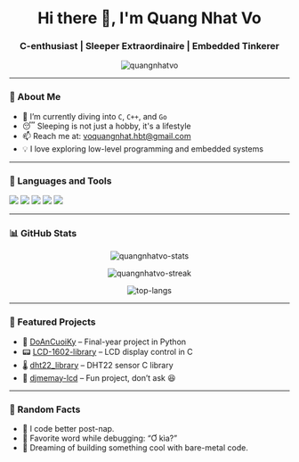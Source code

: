 <h1 align="center">Hi there 👋, I'm Quang Nhat Vo</h1>
<h3 align="center">C-enthusiast | Sleeper Extraordinaire | Embedded Tinkerer</h3>

<p align="center">
  <img src="https://komarev.com/ghpvc/?username=quangnhatvo&label=Profile%20views&color=0e75b6&style=flat" alt="quangnhatvo" />
</p>

---

### 🧠 About Me

- 🌱 I’m currently diving into `C`, `C++`, and `Go`
- 😴 Sleeping is not just a hobby, it's a lifestyle
- 📫 Reach me at: [voquangnhat.hbt@gmail.com](mailto:voquangnhat.hbt@gmail.com)
- 💡 I love exploring low-level programming and embedded systems

---

### 🚀 Languages and Tools

<p align="left">
  <img src="https://img.shields.io/badge/C-00599C?style=for-the-badge&logo=c&logoColor=white" />
  <img src="https://img.shields.io/badge/C++-00599C?style=for-the-badge&logo=cplusplus&logoColor=white" />
  <img src="https://img.shields.io/badge/Go-00ADD8?style=for-the-badge&logo=go&logoColor=white" />
  <img src="https://img.shields.io/badge/Python-3776AB?style=for-the-badge&logo=python&logoColor=white" />
  <img src="https://img.shields.io/badge/Linux-FCC624?style=for-the-badge&logo=linux&logoColor=black" />
</p>

---

### 📊 GitHub Stats

<p align="center">
  <img src="https://github-readme-stats.vercel.app/api?username=quangnhatvo&show_icons=true&theme=radical" alt="quangnhatvo-stats" />
</p>

<p align="center">
  <img src="https://github-readme-streak-stats.herokuapp.com?user=quangnhatvo&theme=dark&hide_border=true" alt="quangnhatvo-streak" />
</p>

<p align="center">
  <img src="https://github-readme-stats.vercel.app/api/top-langs/?username=quangnhatvo&layout=compact&theme=tokyonight" alt="top-langs" />
</p>

---

### 🧰 Featured Projects

- 🧪 [DoAnCuoiKy](https://github.com/QuangNhatvo/DoAnCuoiKy) – Final-year project in Python
- 📟 [LCD-1602-library](https://github.com/QuangNhatvo/LCD-1602-library) – LCD display control in C
- 🌡️ [dht22_library](https://github.com/QuangNhatvo/dht22_library) – DHT22 sensor C library
- 💬 [djmemay-lcd](https://github.com/QuangNhatvo/djmemay-lcd) – Fun project, don’t ask 😆

---

### 🐾 Random Facts

- 🧸 I code better post-nap.
- 💬 Favorite word while debugging: “Ơ kìa?”
- 🚀 Dreaming of building something cool with bare-metal code.

